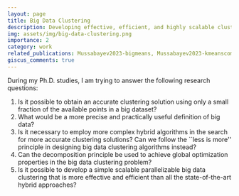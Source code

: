 ```yaml
---
layout: page
title: Big Data Clustering
description: Developing effective, efficient, and highly scalable clustering algorithms for big datasets
img: assets/img/big-data-clustering.png
importance: 2
category: work
related_publications: Mussabayev2023-bigmeans, Mussabayev2023-kmeanscomp, Mussabayev2023-bigmeanspar, Mussabayev2023-bigmeanspar0, Mussabayev2024-superior
giscus_comments: true
---
```


During my Ph.D. studies, I am trying to answer the following research questions:

1. Is it possible to obtain an accurate clustering solution using only a small fraction of the available points in a big dataset?
2. What would be a more precise and practically useful definition of big data?
3. Is it necessary to employ more complex hybrid algorithms in the search for more accurate clustering solutions? Can we follow the ``less is more'' principle in designing big data clustering algorithms instead?
4. Can the decomposition principle be used to achieve global optimization properties in the big data clustering problem?
5. Is it possible to develop a simple scalable parallelizable big data clustering that is more effective and efficient than all the state-of-the-art hybrid approaches?
